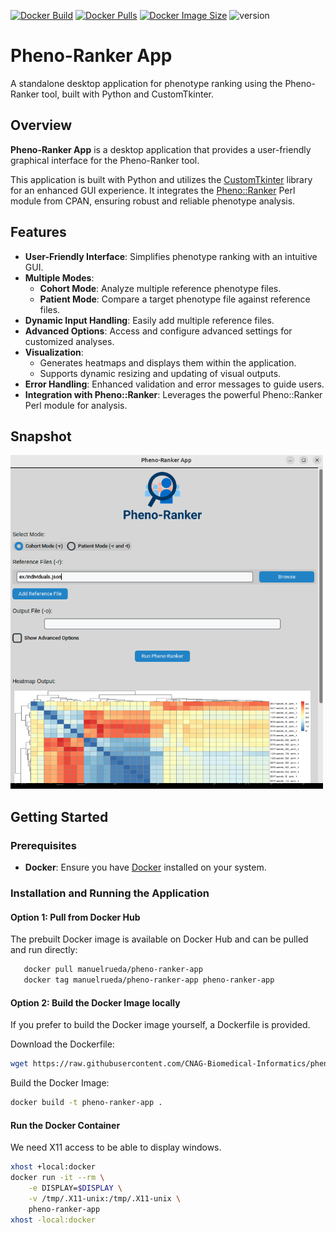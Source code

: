 [![Docker Build](https://github.com/cnag-biomedical-informatics/pheno-ranker-app/actions/workflows/docker-build.yml/badge.svg)](https://github.com/cnag-biomedical-informatics/pheno-ranker-app/actions/workflows/docker-build.yml)
[![Docker Pulls](https://badgen.net/docker/pulls/manuelrueda/pheno-ranker-app?icon=docker&label=pulls)](https://hub.docker.com/r/manuelrueda/pheno-ranker-app/)
[![Docker Image Size](https://badgen.net/docker/size/manuelrueda/pheno-ranker-app?icon=docker&label=image%20size)](https://hub.docker.com/r/manuelrueda/pheno-ranker-app/)
![version](https://img.shields.io/badge/version-0.01_beta-orange)

# Pheno-Ranker App

A standalone desktop application for phenotype ranking using the Pheno-Ranker tool, built with Python and CustomTkinter.

## Overview

**Pheno-Ranker App** is a desktop application that provides a user-friendly graphical interface for the Pheno-Ranker tool.

This application is built with Python and utilizes the [CustomTkinter](https://github.com/TomSchimansky/CustomTkinter) library for an enhanced GUI experience. It integrates the [Pheno::Ranker](https://metacpan.org/dist/Pheno-Ranker) Perl module from CPAN, ensuring robust and reliable phenotype analysis.

## Features

- **User-Friendly Interface**: Simplifies phenotype ranking with an intuitive GUI.
- **Multiple Modes**:
  - **Cohort Mode**: Analyze multiple reference phenotype files.
  - **Patient Mode**: Compare a target phenotype file against reference files.
- **Dynamic Input Handling**: Easily add multiple reference files.
- **Advanced Options**: Access and configure advanced settings for customized analyses.
- **Visualization**:
  - Generates heatmaps and displays them within the application.
  - Supports dynamic resizing and updating of visual outputs.
- **Error Handling**: Enhanced validation and error messages to guide users.
- **Integration with Pheno::Ranker**: Leverages the powerful Pheno::Ranker Perl module for analysis.

## Snapshot

<img src="img/pheno-ranker-app-snapshot.png" width="500" />

## Getting Started

### Prerequisites

- **Docker**: Ensure you have [Docker](https://www.docker.com/get-started) installed on your system.

### Installation and Running the Application

#### Option 1: Pull from Docker Hub

The prebuilt Docker image is available on Docker Hub and can be pulled and run directly:

```bash
   docker pull manuelrueda/pheno-ranker-app
   docker tag manuelrueda/pheno-ranker-app pheno-ranker-app
```

#### Option 2: Build the Docker Image locally

If you prefer to build the Docker image yourself, a Dockerfile is provided.

Download the Dockerfile:

```bash
wget https://raw.githubusercontent.com/CNAG-Biomedical-Informatics/pheno-ranker-app/refs/heads/main/Dockerfile
```

Build the Docker Image:

```bash
docker build -t pheno-ranker-app .
```

#### Run the Docker Container

We need X11 access to be able to display windows.

```bash
xhost +local:docker
docker run -it --rm \
    -e DISPLAY=$DISPLAY \
    -v /tmp/.X11-unix:/tmp/.X11-unix \
    pheno-ranker-app
xhost -local:docker
```
